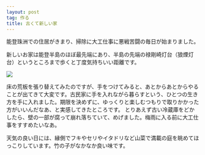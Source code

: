 ```yaml
---
layout: post
tag: 作る
title: 古くて新しい家
---
```

能登珠洲での住居がきまり、掃除に大工仕事に悪戦苦闘の毎日が始まりました。

新しいお家は能登半島のほぼ最先端にあり、半島の先端の禄剛崎灯台（狼煙灯台）というところまで歩くと丁度気持ちいい距離です。

![](http://lh4.ggpht.com/_2r5gujfVV64/S_Iwl_0aVhI/AAAAAAAADfk/W6qLPfMK0nw/Image2741.jpg)

床の荒板を張り替えてみたのですが、手をつけてみると、あとからあとからやることが出てきて大変です。古民家に手を入れながら暮らすという、ひとつの生き方を手に入れました。期限を決めずに、ゆっくりと楽しむつもりで取りかかった方がいいんだなあ、と実感してきたところです。
とりあえず古い冷蔵庫をどかしたら、壁の一部が腐って崩れ落ちていて、めげました。梅雨に入る前に大工仕事をすすめたいなあ。


天気の良い日には、縁側でフキやセリやイタドリなど山菜で満載の庭を眺めてほっこりしています。竹の子がなかなか良い味です。



